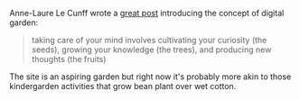 Anne-Laure Le Cunff wrote a [great post](https://nesslabs.com/mind-garden) introducing the concept of digital garden:
> taking care of your mind involves cultivating your curiosity (the seeds), growing your knowledge (the trees), and producing new thoughts (the fruits)

The site is an aspiring garden but right now it's probably more akin to those kindergarden activities that grow bean plant over wet cotton.